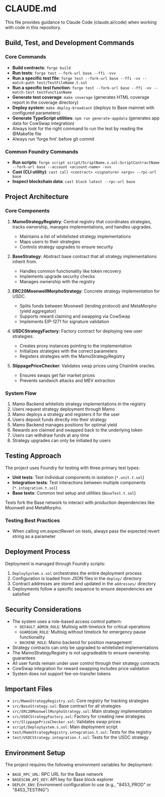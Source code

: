 # CLAUDE.md

This file provides guidance to Claude Code (claude.ai/code) when working with code in this repository.

## Build, Test, and Development Commands

### Core Commands
- **Build contracts**: `forge build`
- **Run tests**: `forge test --fork-url base --ffi -vvv`
- **Run a specific test file**: `forge test --fork-url base --ffi -vv --match-path test/TestFileName.t.sol`
- **Run a specific test function**: `forge test --fork-url base --ffi -vv --match-test testFunctionName`
- **Generate test coverage**: `make coverage` (generates HTML coverage report in the coverage directory)
- **Deploy system**: `make deploy-broadcast` (deploys to Base mainnet with configured parameters)
- **Generate TypeScript utilities**: `npm run generate-appdata` (generates app data for CowSwap integration)
- Always look for the right command to run the test by reading the @Makefile file 
- Always run 'forge fmt' before git commit

### Common Foundry Commands
- **Run scripts**: `forge script script/ScriptName.s.sol:ScriptContractName --fork-url base --account <account-name> -vvv`
- **Cast (CLI utility)**: `cast call <contract> <signature> <args> --rpc-url base`
- **Inspect blockchain data**: `cast block latest --rpc-url base`

## Project Architecture

### Core Components

1. **MamoStrategyRegistry**: Central registry that coordinates strategies, tracks ownership, manages implementations, and handles upgrades.
   - Maintains a list of whitelisted strategy implementations
   - Maps users to their strategies
   - Controls strategy upgrades to ensure security

2. **BaseStrategy**: Abstract base contract that all strategy implementations inherit from.
   - Handles common functionality like token recovery
   - Implements upgrade security checks
   - Manages ownership with the registry

3. **ERC20MoonwellMorphoStrategy**: Concrete strategy implementation for USDC.
   - Splits funds between Moonwell (lending protocol) and MetaMorpho (yield aggregator)
   - Supports reward claiming and swapping via CowSwap
   - Implements EIP-1271 for signature validation

4. **USDCStrategyFactory**: Factory contract for deploying new user strategies.
   - Creates proxy instances pointing to the implementation
   - Initializes strategies with the correct parameters
   - Registers strategies with the MamoStrategyRegistry

5. **SlippagePriceChecker**: Validates swap prices using Chainlink oracles.
   - Ensures swaps get fair market prices
   - Prevents sandwich attacks and MEV extraction

### System Flow

1. Mamo Backend whitelists strategy implementations in the registry
2. Users request strategy deployment through Mamo
3. Mamo deploys a strategy and registers it for the user
4. Users deposit funds directly into their strategy
5. Mamo Backend manages positions for optimal yield
6. Rewards are claimed and swapped back to the underlying token
7. Users can withdraw funds at any time
8. Strategy upgrades can only be initiated by users

## Testing Approach

The project uses Foundry for testing with three primary test types:
- **Unit tests**: Test individual components in isolation (`*.unit.t.sol`)
- **Integration tests**: Test interactions between multiple components (`*.integration.t.sol`)
- **Base tests**: Common test setup and utilities (`BaseTest.t.sol`)

Tests fork the Base network to interact with production dependencies like Moonwell and MetaMorpho.

### Testing Best Practices
- When calling vm.expectRevert on tests, always pass the expected revert string as a parameter

## Deployment Process

Deployment is managed through Foundry scripts:
1. `DeploySystem.s.sol` orchestrates the entire deployment process
2. Configuration is loaded from JSON files in the `deploy/` directory
3. Contract addresses are stored and updated in the `addresses/` directory
4. Deployments follow a specific sequence to ensure dependencies are satisfied

## Security Considerations

- The system uses a role-based access control pattern:
  - `DEFAULT_ADMIN_ROLE`: Multisig with timelock for critical operations
  - `GUARDIAN_ROLE`: Multisig without timelock for emergency pause functionality
  - `BACKEND_ROLE`: Mamo backend for position management
- Strategy contracts can only be upgraded to whitelisted implementations
- The MamoStrategyRegistry is not upgradeable to ensure ownership guarantees
- All user funds remain under user control through their strategy contracts
- CowSwap integration for reward swapping includes price validation
- System does not support fee-on-transfer tokens

## Important Files

- `src/MamoStrategyRegistry.sol`: Core registry for tracking strategies
- `src/BaseStrategy.sol`: Base contract for all strategies
- `src/ERC20MoonwellMorphoStrategy.sol`: Main strategy implementation
- `src/USDCStrategyFactory.sol`: Factory for creating new strategies
- `src/SlippagePriceChecker.sol`: Validates swap prices
- `script/DeploySystem.s.sol`: Main deployment script
- `test/MamoStrategyRegistry.integration.t.sol`: Tests for the registry
- `test/USDCStrategy.integration.t.sol`: Tests for the USDC strategy

## Environment Setup

The project requires the following environment variables for deployment:
- `BASE_RPC_URL`: RPC URL for the Base network
- `BASESCAN_API_KEY`: API key for Base block explorer
- `DEPLOY_ENV`: Environment configuration to use (e.g., "8453_PROD" or "8453_TESTING")